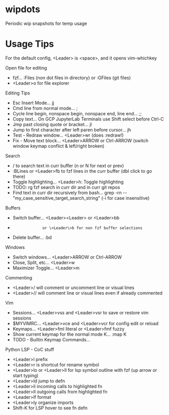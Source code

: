 # wipdots
Periodic wip snapshots for temp usage

# Usage Tips

For the default config, \<Leader\> is \<space\>, and it opens vim-whichkey

Open file for editing
* fzf... :Files (non dot files in directory) or :GFiles (git files)
* \<Leader\>o for file explorer

Editing Tips
* Esc Insert Mode... jj
* Cmd line from normal mode... ;
* Cycle line begin, nonspace begin, nonspace end, line end... ;;
* Copy text... On GCP JupyterLab Terminals use Shift select before Ctrl-C
* Jmp past closing quote or bracket... jl
* Jump to first character after left paren before cursor... jh
* Test - Redraw window... \<Leader\>wr (does :redraw!)
* Fix - Move text block... \<Leader\>ARROW or Ctrl-ARROW (switch window keymap conflict & left/right broken)

Search
* / to search text in curr buffer (n or N for next or prev)
* :BLines or \<Leader\>fb to fzf lines in the curr buffer (dbl click to go there)
* Toggle highlighting... \<Leader\>h: Toggle highlighting
* TODO: rg fzf search in curr dir and in curr git repos 
* Find text in curr dir recursively from bash... grep -rn -- "my_case_sensitive_target_search_string" (-i for case insensitive)

Buffers
* Switch buffer... \<Leader\>\<Leader\> or \<Leader\>bb
*                  or \<Leader\>b for non fzf buffer selections
* Delete buffer... :bd

Windows
* Switch windows... \<Leader\>ARROW or Ctrl-ARROW
* Close, Split, etc... \<Leader\>w
* Maximizer Toggle... \<Leader\>m

Commenting
* \<Leader\>/ will comment or uncomment line or visual lines
* \<Leader\>// will comment line or visual lines even if already commented

Vim
* Sessions... \<Leader\>vss and \<Leader\>vsr to save or restore vim sessions
* $MYVIMRC... \<Leader\>vce and \<Leader\>vcr for config edit or reload
* Keymaps... \<Leader\>fml literal or \<Leader\>fmf fuzzy
* Show current keymap for the normal mode K... :map K
* TODO - Builtin Keymap Commands... 

Python LSP - CoC stuff
* \<Leader\>l prefix
* \<Leader\>r is shortcut for rename symbol
* \<Leader\>lo or \<Leader\>ll for lsp symbol outline with fzf (up arrow or start typing)
* \<Leader\>ld jump to defn
* \<Leader\>li incoming calls to highlighted fn 
* \<Leader\>lI outgoing calls from highlighted fn 
* \<Leader\>lf format
* \<Leader\>ly organize imports
* Shift-K for LSP hover to see fn defn
